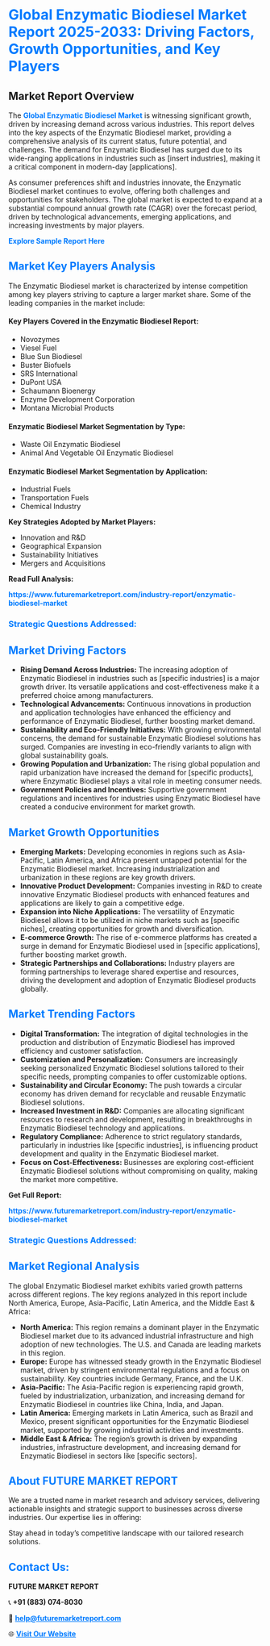 <h1 style="color: #007BFF;">Global Enzymatic Biodiesel Market Report 2025-2033: Driving Factors, Growth Opportunities, and Key Players</h1>

<section id="overview">
<h2>Market Report Overview</h2>
<p>The <a href="https://www.futuremarketreport.com/industry-report/enzymatic-biodiesel-market" style="color: #007BFF; text-decoration: none;"><strong>Global Enzymatic Biodiesel Market</strong></a> is witnessing significant growth, driven by increasing demand across various industries. This report delves into the key aspects of the Enzymatic Biodiesel market, providing a comprehensive analysis of its current status, future potential, and challenges. The demand for Enzymatic Biodiesel has surged due to its wide-ranging applications in industries such as [insert industries], making it a critical component in modern-day [applications].</p>
<p>As consumer preferences shift and industries innovate, the Enzymatic Biodiesel market continues to evolve, offering both challenges and opportunities for stakeholders. The global market is expected to expand at a substantial compound annual growth rate (CAGR) over the forecast period, driven by technological advancements, emerging applications, and increasing investments by major players.</p>
</section>

<section id="overview">
<p><a href="https://www.futuremarketreport.com/request-sample/reportId=58170" style="color: #007BFF; text-decoration: none;"><strong>Explore Sample Report Here</strong></a></p>
</section>

<section id="key-players">
<h2 style="color: #007BFF;">Market Key Players Analysis</h2>
<p>The Enzymatic Biodiesel market is characterized by intense competition among key players striving to capture a larger market share. Some of the leading companies in the market include:</p>
<h4>Key Players Covered in the Enzymatic Biodiesel Report:</h4>
<ul><li>Novozymes</li><li>Viesel Fuel</li><li>Blue Sun Biodiesel</li><li>Buster Biofuels</li><li>SRS International</li><li>DuPont USA</li><li>Schaumann Bioenergy</li><li>Enzyme Development Corporation</li><li>Montana Microbial Products</li></ul>
<h4>Enzymatic Biodiesel Market Segmentation by Type:</h4>
<ul><li>Waste Oil Enzymatic Biodiesel</li><li>Animal And Vegetable Oil Enzymatic Biodiesel</li></ul>

<h4>Enzymatic Biodiesel Market Segmentation by Application:</h4>
<ul><li>Industrial Fuels</li><li>Transportation Fuels</li><li>Chemical Industry</li></ul>
<p><strong>Key Strategies Adopted by Market Players:</strong></p>
<ul>
<li>Innovation and R&D</li>
<li>Geographical Expansion</li>
<li>Sustainability Initiatives</li>
<li>Mergers and Acquisitions</li>
</ul>
</section>

<section>
<p><strong>Read Full Analysis: </strong></p><a href="https://www.futuremarketreport.com/industry-report/enzymatic-biodiesel-market" style="color: #007BFF; text-decoration: none;"><strong>https://www.futuremarketreport.com/industry-report/enzymatic-biodiesel-market</strong></a>
<h3 style="color: #007BFF;">Strategic Questions Addressed:</h3>
</section>

<section id="driving-factors">
<h2 style="color: #007BFF;">Market Driving Factors</h2>
<ul>
<li><strong>Rising Demand Across Industries:</strong> The increasing adoption of Enzymatic Biodiesel in industries such as [specific industries] is a major growth driver. Its versatile applications and cost-effectiveness make it a preferred choice among manufacturers.</li>
<li><strong>Technological Advancements:</strong> Continuous innovations in production and application technologies have enhanced the efficiency and performance of Enzymatic Biodiesel, further boosting market demand.</li>
<li><strong>Sustainability and Eco-Friendly Initiatives:</strong> With growing environmental concerns, the demand for sustainable Enzymatic Biodiesel solutions has surged. Companies are investing in eco-friendly variants to align with global sustainability goals.</li>
<li><strong>Growing Population and Urbanization:</strong> The rising global population and rapid urbanization have increased the demand for [specific products], where Enzymatic Biodiesel plays a vital role in meeting consumer needs.</li>
<li><strong>Government Policies and Incentives:</strong> Supportive government regulations and incentives for industries using Enzymatic Biodiesel have created a conducive environment for market growth.</li>
</ul>
</section>

<section id="growth-opportunities">
<h2 style="color: #007BFF;">Market Growth Opportunities</h2>
<ul>
<li><strong>Emerging Markets:</strong> Developing economies in regions such as Asia-Pacific, Latin America, and Africa present untapped potential for the Enzymatic Biodiesel market. Increasing industrialization and urbanization in these regions are key growth drivers.</li>
<li><strong>Innovative Product Development:</strong> Companies investing in R&D to create innovative Enzymatic Biodiesel products with enhanced features and applications are likely to gain a competitive edge.</li>
<li><strong>Expansion into Niche Applications:</strong> The versatility of Enzymatic Biodiesel allows it to be utilized in niche markets such as [specific niches], creating opportunities for growth and diversification.</li>
<li><strong>E-commerce Growth:</strong> The rise of e-commerce platforms has created a surge in demand for Enzymatic Biodiesel used in [specific applications], further boosting market growth.</li>
<li><strong>Strategic Partnerships and Collaborations:</strong> Industry players are forming partnerships to leverage shared expertise and resources, driving the development and adoption of Enzymatic Biodiesel products globally.</li>
</ul>
</section>

<section id="trending-factors">
<h2 style="color: #007BFF;">Market Trending Factors</h2>
<ul>
<li><strong>Digital Transformation:</strong> The integration of digital technologies in the production and distribution of Enzymatic Biodiesel has improved efficiency and customer satisfaction.</li>
<li><strong>Customization and Personalization:</strong> Consumers are increasingly seeking personalized Enzymatic Biodiesel solutions tailored to their specific needs, prompting companies to offer customizable options.</li>
<li><strong>Sustainability and Circular Economy:</strong> The push towards a circular economy has driven demand for recyclable and reusable Enzymatic Biodiesel solutions.</li>
<li><strong>Increased Investment in R&D:</strong> Companies are allocating significant resources to research and development, resulting in breakthroughs in Enzymatic Biodiesel technology and applications.</li>
<li><strong>Regulatory Compliance:</strong> Adherence to strict regulatory standards, particularly in industries like [specific industries], is influencing product development and quality in the Enzymatic Biodiesel market.</li>
<li><strong>Focus on Cost-Effectiveness:</strong> Businesses are exploring cost-efficient Enzymatic Biodiesel solutions without compromising on quality, making the market more competitive.</li>
</ul>
</section>

<section>
<p><strong>Get Full Report: </strong></p><a href="https://www.futuremarketreport.com/industry-report/enzymatic-biodiesel-market" style="color: #007BFF; text-decoration: none;"><strong>https://www.futuremarketreport.com/industry-report/enzymatic-biodiesel-market</strong></a>
<h3 style="color: #007BFF;">Strategic Questions Addressed:</h3>
</section>


<section id="regional-analysis">
<h2 style="color: #007BFF;">Market Regional Analysis</h2>
<p>The global Enzymatic Biodiesel market exhibits varied growth patterns across different regions. The key regions analyzed in this report include North America, Europe, Asia-Pacific, Latin America, and the Middle East & Africa:</p>
<ul>
<li><strong>North America:</strong> This region remains a dominant player in the Enzymatic Biodiesel market due to its advanced industrial infrastructure and high adoption of new technologies. The U.S. and Canada are leading markets in this region.</li>
<li><strong>Europe:</strong> Europe has witnessed steady growth in the Enzymatic Biodiesel market, driven by stringent environmental regulations and a focus on sustainability. Key countries include Germany, France, and the U.K.</li>
<li><strong>Asia-Pacific:</strong> The Asia-Pacific region is experiencing rapid growth, fueled by industrialization, urbanization, and increasing demand for Enzymatic Biodiesel in countries like China, India, and Japan.</li>
<li><strong>Latin America:</strong> Emerging markets in Latin America, such as Brazil and Mexico, present significant opportunities for the Enzymatic Biodiesel market, supported by growing industrial activities and investments.</li>
<li><strong>Middle East & Africa:</strong> The region’s growth is driven by expanding industries, infrastructure development, and increasing demand for Enzymatic Biodiesel in sectors like [specific sectors].</li>
</ul>
</section>

<footer>
<h2 style="color: #007BFF;">About FUTURE MARKET REPORT</h2>
<p>We are a trusted name in market research and advisory services, delivering actionable insights and strategic support to businesses across diverse industries. Our expertise lies in offering:</p>

<p>Stay ahead in today’s competitive landscape with our tailored research solutions.</p>

<h2 style="color: #007BFF;">Contact Us:</h2>
<p><strong>FUTURE MARKET REPORT</strong></p>
<p>📞 <strong>+91 (883) 074-8030</strong></p>
<p>📧 <strong><a href="mailto:help@futuremarketreport.com" style="color: #007BFF;">help@futuremarketreport.com</a></strong></p>
<p>🌐 <strong><a href="https://www.futuremarketreport.com/" style="color: #007BFF;">Visit Our Website</a></strong></p>
</footer>